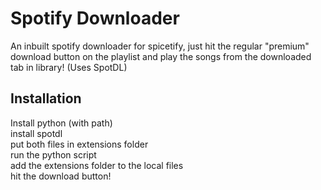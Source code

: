 
# Spotify Downloader

An inbuilt spotify downloader for spicetify, just hit the regular "premium" download button on the playlist and play the songs from the downloaded tab in library! (Uses SpotDL)




## Installation

 Install python (with path)\
 install spotdl\
 put both files in extensions folder\
 run the python script\
 add the extensions folder to the local files\
 hit the download button!



    